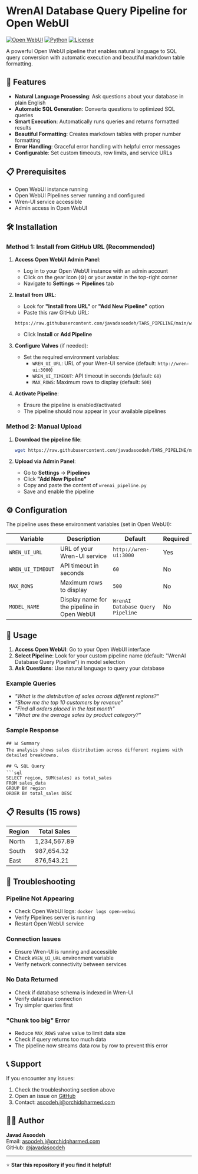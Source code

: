 # WrenAI Database Query Pipeline for Open WebUI

[![Open WebUI](https://img.shields.io/badge/Open%20WebUI-Compatible-blue)](https://github.com/open-webui/open-webui)
[![Python](https://img.shields.io/badge/Python-3.8+-green)](https://python.org)
[![License](https://img.shields.io/badge/License-MIT-yellow)](LICENSE)

A powerful Open WebUI pipeline that enables natural language to SQL query conversion with automatic execution and beautiful markdown table formatting.

## 🚀 Features

- **Natural Language Processing**: Ask questions about your database in plain English
- **Automatic SQL Generation**: Converts questions to optimized SQL queries
- **Smart Execution**: Automatically runs queries and returns formatted results
- **Beautiful Formatting**: Creates markdown tables with proper number formatting
- **Error Handling**: Graceful error handling with helpful error messages
- **Configurable**: Set custom timeouts, row limits, and service URLs

## 📋 Prerequisites

- Open WebUI instance running
- Open WebUI Pipelines server running and configured
- Wren-UI service accessible
- Admin access in Open WebUI

## 🛠 Installation

### Method 1: Install from GitHub URL (Recommended)

1. **Access Open WebUI Admin Panel**:
   - Log in to your Open WebUI instance with an admin account
   - Click on the gear icon (⚙️) or your avatar in the top-right corner
   - Navigate to **Settings** → **Pipelines** tab

2. **Install from URL**:
   - Look for **"Install from URL"** or **"Add New Pipeline"** option
   - Paste this raw GitHub URL:
   ```
   https://raw.githubusercontent.com/javadasoodeh/TARS_PIPELINE/main/wrenai_pipeline.py
   ```
   - Click **Install** or **Add Pipeline**

3. **Configure Valves** (if needed):
   - Set the required environment variables:
     - `WREN_UI_URL`: URL of your Wren-UI service (default: `http://wren-ui:3000`)
     - `WREN_UI_TIMEOUT`: API timeout in seconds (default: `60`)
     - `MAX_ROWS`: Maximum rows to display (default: `500`)

4. **Activate Pipeline**:
   - Ensure the pipeline is enabled/activated
   - The pipeline should now appear in your available pipelines

### Method 2: Manual Upload

1. **Download the pipeline file**:
   ```bash
   wget https://raw.githubusercontent.com/javadasoodeh/TARS_PIPELINE/main/wrenai_pipeline.py
   ```

2. **Upload via Admin Panel**:
   - Go to **Settings** → **Pipelines**
   - Click **"Add New Pipeline"**
   - Copy and paste the content of `wrenai_pipeline.py`
   - Save and enable the pipeline

## ⚙️ Configuration

The pipeline uses these environment variables (set in Open WebUI):

| Variable | Description | Default | Required |
|----------|-------------|---------|----------|
| `WREN_UI_URL` | URL of your Wren-UI service | `http://wren-ui:3000` | Yes |
| `WREN_UI_TIMEOUT` | API timeout in seconds | `60` | No |
| `MAX_ROWS` | Maximum rows to display | `500` | No |
| `MODEL_NAME` | Display name for the pipeline in Open WebUI | `WrenAI Database Query Pipeline` | No |

## 🎯 Usage

1. **Access Open WebUI**: Go to your Open WebUI interface
2. **Select Pipeline**: Look for your custom pipeline name (default: "WrenAI Database Query Pipeline") in model selection
3. **Ask Questions**: Use natural language to query your database

### Example Queries

- *"What is the distribution of sales across different regions?"*
- *"Show me the top 10 customers by revenue"*
- *"Find all orders placed in the last month"*
- *"What are the average sales by product category?"*

### Sample Response

```
## 📊 Summary
The analysis shows sales distribution across different regions with detailed breakdowns.

## 🔍 SQL Query
```sql
SELECT region, SUM(sales) as total_sales
FROM sales_data
GROUP BY region
ORDER BY total_sales DESC
```

## 📋 Results (15 rows)
| Region | Total Sales |
|--------|-------------|
| North  | 1,234,567.89 |
| South  | 987,654.32  |
| East   | 876,543.21  |


## 🔧 Troubleshooting

### Pipeline Not Appearing
- Check Open WebUI logs: `docker logs open-webui`
- Verify Pipelines server is running
- Restart Open WebUI service

### Connection Issues
- Ensure Wren-UI is running and accessible
- Check `WREN_UI_URL` environment variable
- Verify network connectivity between services

### No Data Returned
- Check if database schema is indexed in Wren-UI
- Verify database connection
- Try simpler queries first

### "Chunk too big" Error
- Reduce `MAX_ROWS` valve value to limit data size
- Check if query returns too much data
- The pipeline now streams data row by row to prevent this error

## 📞 Support

If you encounter any issues:
1. Check the troubleshooting section above
2. Open an issue on [GitHub](https://github.com/javadasoodeh/TARS_PIPELINE/issues)
3. Contact: asoodeh.j@orchidpharmed.com

## 👨‍💻 Author

**Javad Asoodeh**  
Email: asoodeh.j@orchidpharmed.com  
GitHub: [@javadasoodeh](https://github.com/javadasoodeh)

---

⭐ **Star this repository if you find it helpful!**
